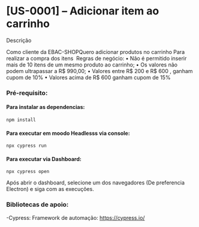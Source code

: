 # [US-0001] – Adicionar item ao carrinho 

Descrição

Como cliente da EBAC-SHOPQuero adicionar produtos no carrinho Para realizar a compra dos itens 
Regras de negócio:
• Não é permitido inserir mais de 10 itens de um mesmo produto ao carrinho;
• Os valores não podem ultrapassar a R$ 990,00;
• Valores entre R$ 200 e R$ 600 , ganham cupom de 10%
• Valores acima de R$ 600 ganham cupom de 15%

### Pré-requisito:

#### Para instalar as dependencias:

```
npm install
```

#### Para executar em moodo Headlesss via console:

```
npx cypress run
```

#### Para executar via Dashboard:

```
npx cypress open
```

Após abrir o dashboard, selecione um dos navegadores (De preferencia Electron) e siga com as execuções.

### Bibliotecas de apoio:

-Cypress: Framework de automação: https://cypress.io/
